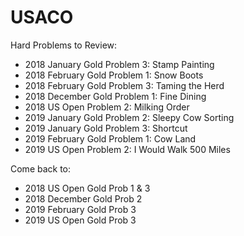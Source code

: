 # USACO
Hard Problems to Review:
- 2018 January Gold Problem 3: Stamp Painting  
- 2018 February Gold Problem 1: Snow Boots 
- 2018 February Gold Problem 3: Taming the Herd 
- 2018 December Gold Problem 1: Fine Dining 
- 2018 US Open Problem 2: Milking Order
- 2019 January Gold Problem 2: Sleepy Cow Sorting
- 2019 January Gold Problem 3: Shortcut
- 2019 February Gold Problem 1: Cow Land
- 2019 US Open Problem 2: I Would Walk 500 Miles

Come back to:
- 2018 US Open Gold Prob 1 & 3
- 2018 December Gold Prob 2
- 2019 February Gold Prob 3
- 2019 US Open Gold Prob 3
